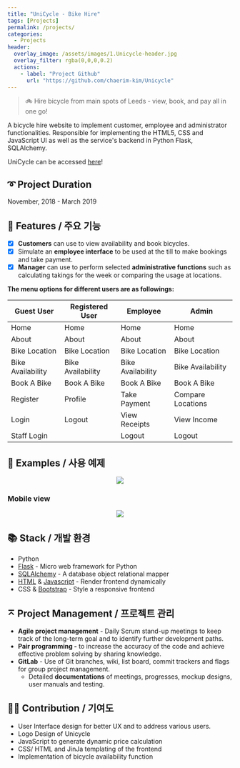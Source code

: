 ```yaml
---
title: "UniCycle - Bike Hire"
tags: [Projects]
permalink: /projects/
categories:
  - Projects
header:
  overlay_image: /assets/images/1.Unicycle-header.jpg
  overlay_filter: rgba(0,0,0,0.2)
  actions:
    - label: "Project Github"
      url: "https://github.com/chaerim-kim/Unicycle"
---
```


> 🚲 Hire bicycle from main spots of Leeds - view, book, and pay all in one go!

A bicycle hire website to implement customer, employee and administrator functionalities. Responsible for implementing the HTML5, CSS and JavaScript UI as well as the service's backend in Python Flask, SQLAlchemy.

UniCycle can be accessed [here](https://leedsunicycle.pythonanywhere.com/)!


## ➰ Project Duration
November, 2018 - March 2019


## 🎨 Features / 주요 기능

- [x]  **Customers** can use to view availability and book bicycles.
- [x]  Simulate an **employee interface** to be used at the till to make bookings and take payment.
- [x]  **Manager** can use to perform selected **administrative functions** such as calculating takings for the week or comparing the usage at locations.

**The menu options for different users are as followings:**

| **Guest User** | **Registered User** | **Employee** | **Admin** |
| ------ | ------ | ------ | ------ |
| Home | Home | Home | Home |
| About | About | About | About |
| Bike Location | Bike Location | Bike Location | Bike Location |
| Bike Availability | Bike Availability | Bike Availability | Bike Availability |
| Book A Bike | Book A Bike | Book A Bike | Book A Bike |
| Register | Profile | Take Payment | Compare Locations  |
| Login | Logout | View Receipts | View Income |
| Staff Login |  | Logout | Logout |


## 🐾 Examples / 사용 예제
<p align="center">
  <img src="https://user-images.githubusercontent.com/33334078/100372696-f9b57a80-304c-11eb-91bd-b957dd74783a.gif" />
</p>


### Mobile view
<p align="center">
  <img src="https://user-images.githubusercontent.com/33334078/100372854-35e8db00-304d-11eb-9ac7-28423e7701d2.gif" />
</p>


## 📚 Stack / 개발 환경

- Python
- [Flask](https://flask.palletsprojects.com/) - Micro web framework for Python
- [SQLAlchemy](https://www.sqlalchemy.org) - A database object relational mapper
- [HTML](https://html.com) & [Javascript](http://www.JavaScript.com) - Render frontend dynamically
- CSS & [Bootstrap](https://getbootstrap.com) - Style a responsive frontend

## ⌅ Project Management / 프로젝트 관리

- **Agile project management** - Daily Scrum stand-up meetings to keep track of the long-term goal and to identify further development paths.
- **Pair programming -** to increase the accuracy of the code and achieve effective problem solving by sharing knowledge.
- **GitLab** - Use of Git branches, wiki, list board, commit trackers and flags for group project management.
    - Detailed **documentations** of meetings, progresses, mockup designs, user manuals and testing.

## 💪🏼 Contribution / 기여도

- User Interface design for better UX and to address various users.
- Logo Design of Unicycle
- JavaScript to generate dynamic price calculation
- CSS/ HTML and JinJa templating of the frontend
- Implementation of bicycle availability function
